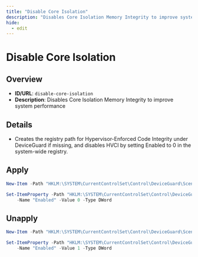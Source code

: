 ```yaml
---
title: "Disable Core Isolation"
description: "Disables Core Isolation Memory Integrity to improve system performance"
hide:
  - edit
---
```


<!-- ⚠️ This file is auto-generated. Do not edit manually. -->

# Disable Core Isolation

## Overview
- **ID/URL**: `disable-core-isolation`
- **Description**: Disables Core Isolation Memory Integrity to improve system performance



## Details

- Creates the registry path for Hypervisor-Enforced Code Integrity under DeviceGuard if missing, and disables HVCI by setting Enabled to 0 in the system-wide registry.





## Apply

```powershell
New-Item -Path "HKLM:\SYSTEM\CurrentControlSet\Control\DeviceGuard\Scenarios\HypervisorEnforcedCodeIntegrity" -Force | Out-Null

Set-ItemProperty -Path "HKLM:\SYSTEM\CurrentControlSet\Control\DeviceGuard\Scenarios\HypervisorEnforcedCodeIntegrity" `
    -Name "Enabled" -Value 0 -Type DWord

```

## Unapply

```powershell
New-Item -Path "HKLM:\SYSTEM\CurrentControlSet\Control\DeviceGuard\Scenarios\HypervisorEnforcedCodeIntegrity" -Force | Out-Null

Set-ItemProperty -Path "HKLM:\SYSTEM\CurrentControlSet\Control\DeviceGuard\Scenarios\HypervisorEnforcedCodeIntegrity" `
    -Name "Enabled" -Value 1 -Type DWord

```
